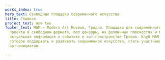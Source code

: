 ```yaml
---
works_index: true
hero_text: Свободная площадка современного искусства
title: Главная
project_text: one two
footer_text: МАМ — Modern Art Museum, Гродно. Площадка для современного искусства,
  проекты в свободном формате, без цензуры, на различных плоскостях и поверхностях,
  актуальная информация о событиях в арт-пространстве Гродно. Клуб MAM — сообщество,
  готовое поддержать и развивать современное искусство, стать участниками, спонсорами
  арт-инициатив.

---
```

<Hero :text="$page.frontmatter.hero_text" />
<ClientOnly> <WorksList /> </ClientOnly>

<Hero :text="$page.frontmatter.project_text" />
<ClientOnly> <ProjectList /> </ClientOnly>